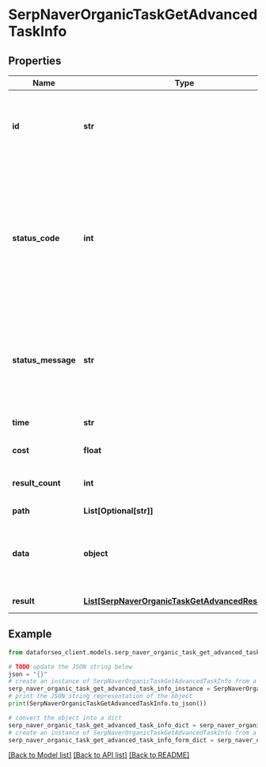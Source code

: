 # SerpNaverOrganicTaskGetAdvancedTaskInfo


## Properties

Name | Type | Description | Notes
------------ | ------------- | ------------- | -------------
**id** | **str** | task identifier unique task identifier in our system in the UUID format | [optional] 
**status_code** | **int** | status code of the task generated by DataForSEO, can be within the following range: 10000-60000 you can find the full list of the response codes here | [optional] 
**status_message** | **str** | informational message of the task you can find the full list of general informational messages here | [optional] 
**time** | **str** | execution time, seconds | [optional] 
**cost** | **float** | total tasks cost, USD | [optional] 
**result_count** | **int** | number of elements in the result array | [optional] 
**path** | **List[Optional[str]]** | URL path | [optional] 
**data** | **object** | contains the same parameters that you specified in the POST request | [optional] 
**result** | [**List[SerpNaverOrganicTaskGetAdvancedResultInfo]**](SerpNaverOrganicTaskGetAdvancedResultInfo.md) | array of results | [optional] 

## Example

```python
from dataforseo_client.models.serp_naver_organic_task_get_advanced_task_info import SerpNaverOrganicTaskGetAdvancedTaskInfo

# TODO update the JSON string below
json = "{}"
# create an instance of SerpNaverOrganicTaskGetAdvancedTaskInfo from a JSON string
serp_naver_organic_task_get_advanced_task_info_instance = SerpNaverOrganicTaskGetAdvancedTaskInfo.from_json(json)
# print the JSON string representation of the object
print(SerpNaverOrganicTaskGetAdvancedTaskInfo.to_json())

# convert the object into a dict
serp_naver_organic_task_get_advanced_task_info_dict = serp_naver_organic_task_get_advanced_task_info_instance.to_dict()
# create an instance of SerpNaverOrganicTaskGetAdvancedTaskInfo from a dict
serp_naver_organic_task_get_advanced_task_info_form_dict = serp_naver_organic_task_get_advanced_task_info.from_dict(serp_naver_organic_task_get_advanced_task_info_dict)
```
[[Back to Model list]](../README.md#documentation-for-models) [[Back to API list]](../README.md#documentation-for-api-endpoints) [[Back to README]](../README.md)



